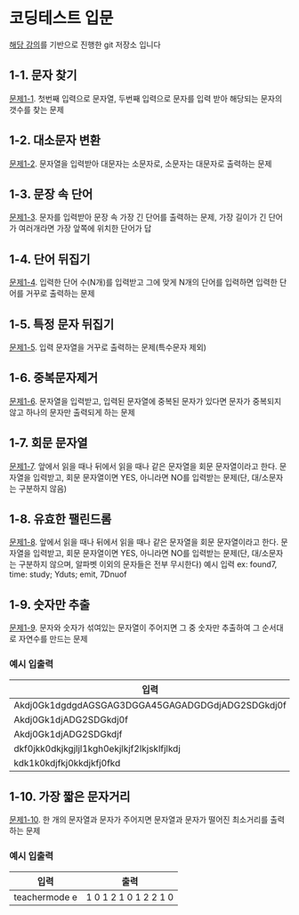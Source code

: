 # 코딩테스트 입문
[해당 강의](https://www.inflearn.com/course/%EC%9E%90%EB%B0%94-%EC%95%8C%EA%B3%A0%EB%A6%AC%EC%A6%98-%EB%AC%B8%EC%A0%9C%ED%92%80%EC%9D%B4-%EC%BD%94%ED%85%8C%EB%8C%80%EB%B9%84)를 기반으로 진행한 git 저장소 입니다

## 1-1. 문자 찾기
[문제1-1](/src/problem1/Problem1_1.java). 첫번째 입력으로 문자열, 두번째 입력으로 문자를 입력 받아 해당되는 문자의 갯수를 찾는 문제



## 1-2. 대소문자 변환
[문제1-2](/src/problem1/Problem1_2.java). 문자열을 입력받아 대문자는 소문자로, 소문자는 대문자로 출력하는 문제


## 1-3. 문장 속 단어
[문제1-3](/src/problem1/Problem1_3.java). 문자를 입력받아 문장 속 가장 긴 단어를 출력하는 문제, 가장 길이가 긴 단어가 여러개라면 가장 앞쪽에 위치한 단어가 답



## 1-4. 단어 뒤집기
[문제1-4](/src/problem1/Problem1_4.java). 입력한 단어 수(N개)를 입력받고 그에 맞게 N개의 단어를 입력하면 입력한 단어를 거꾸로 출력하는 문제

## 1-5. 특정 문자 뒤집기
[문제1-5](/src/problem1/Problem1_5.java). 입력 문자열을 거꾸로 출력하는 문제(특수문자 제외)

## 1-6. 중복문자제거
[문제1-6](/src/problem1/Problem1_6.java). 문자열을 입력받고, 입력된 문자열에 중복된 문자가 있다면 문자가 중복되지 않고 하나의 문자만 출력되게 하는 문제

## 1-7. 회문 문자열
[문제1-7](/src/problem1/Problem1_7.java). 앞에서 읽을 때나 뒤에서 읽을 때나 같은 문자열을 회문 문자열이라고 한다. 문자열을 입력받고, 회문 문자열이면 YES, 아니라면 NO를 입력받는 문제(단, 대/소문자는 구분하지 않음)

## 1-8. 유효한 팰린드롬
[문제1-8](/src/problem1/Problem1_8.java). 앞에서 읽을 때나 뒤에서 읽을 때나 같은 문자열을 회문 문자열이라고 한다. 문자열을 입력받고, 회문 문자열이면 YES, 아니라면 NO를 입력받는 문제(단, 대/소문자는 구분하지 않으며, 알파벳 이외의 문자들은 전부 무시한다)
예시 입력 ex: found7, time: study; Yduts; emit, 7Dnuof

## 1-9. 숫자만 추출
[문제1-9](/src/problem1/Problem1_9.java). 문자와 숫자가 섞여있는 문자열이 주어지면 그 중 숫자만 추출하여 그 순서대로 자연수를 만드는 문제

### 예시 입출력
| 입력 | 출력 |
|------|------|
| Akdj0Gk1dgdgdAGSGAG3DGGA45GAGADGDGdjADG2SDGkdj0f | 134520 |
| Akdj0Gk1djADG2SDGkdj0f | 120 |
| Akdj0Gk1djADG2SDGkdjf | 12 |
| dkf0jkk0dkjkgjljl1kgh0ekjlkjf2lkjsklfjlkdj | 102 |
| kdk1k0kdjfkj0kkdjkfj0fkd | 1000 |

## 1-10. 가장 짧은 문자거리
[문제1-10](/src/problem1/Problem1_10.java). 한 개의 문자열과 문자가 주어지면 문자열과 문자가 떨어진 최소거리를 출력하는 문제

### 예시 입출력
| 입력 | 출력 |
|------|------|
| teachermode e | 1 0 1 2 1 0 1 2 2 1 0 |




